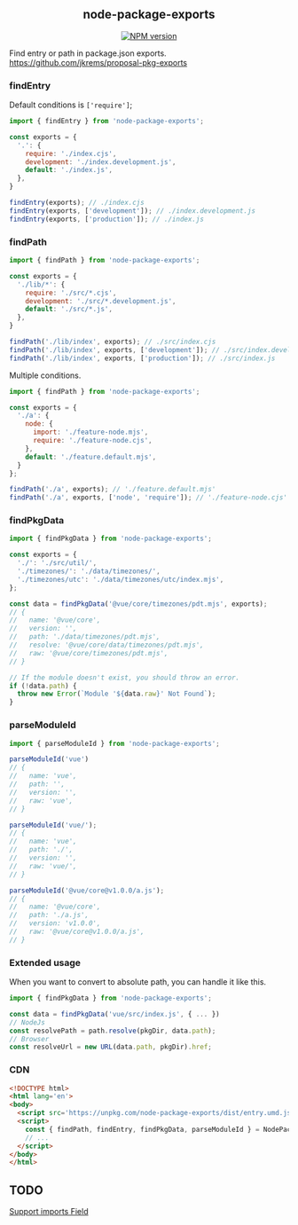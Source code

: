 <div align='center'>
<h2>node-package-exports</h2>

[![NPM version](https://img.shields.io/npm/v/node-package-exports.svg?style=flat-square)](https://www.npmjs.com/package/node-package-exports)

</div>

Find entry or path in package.json exports. https://github.com/jkrems/proposal-pkg-exports


### findEntry

Default conditions is `['require']`;

```js
import { findEntry } from 'node-package-exports';

const exports = {
  '.': {
    require: './index.cjs',
    development: './index.development.js',
    default: './index.js',
  },
}

findEntry(exports); // ./index.cjs
findEntry(exports, ['development']); // ./index.development.js
findEntry(exports, ['production']); // ./index.js
```


### findPath

```js
import { findPath } from 'node-package-exports';

const exports = {
  './lib/*': {
    require: './src/*.cjs',
    development: './src/*.development.js',
    default: './src/*.js',
  },
}

findPath('./lib/index', exports); // ./src/index.cjs
findPath('./lib/index', exports, ['development']); // ./src/index.development.js
findPath('./lib/index', exports, ['production']); // ./src/index.js
```

Multiple conditions.

```js
import { findPath } from 'node-package-exports';

const exports = {
  './a': {
    node: {
      import: './feature-node.mjs',
      require: './feature-node.cjs',
    },
    default: './feature.default.mjs',
  }
};

findPath('./a', exports); // './feature.default.mjs'
findPath('./a', exports, ['node', 'require']); // './feature-node.cjs'
```


### findPkgData

```js
import { findPkgData } from 'node-package-exports';

const exports = {
  './': './src/util/',
  './timezones/': './data/timezones/',
  './timezones/utc': './data/timezones/utc/index.mjs',
};

const data = findPkgData('@vue/core/timezones/pdt.mjs', exports);
// {
//   name: '@vue/core',
//   version: '',
//   path: './data/timezones/pdt.mjs',
//   resolve: '@vue/core/data/timezones/pdt.mjs',
//   raw: '@vue/core/timezones/pdt.mjs',
// }

// If the module doesn't exist, you should throw an error.
if (!data.path) {
  throw new Error(`Module '${data.raw}' Not Found`);
}
```


### parseModuleId

```js
import { parseModuleId } from 'node-package-exports';

parseModuleId('vue')
// {
//   name: 'vue',
//   path: '',
//   version: '',
//   raw: 'vue',
// }

parseModuleId('vue/');
// {
//   name: 'vue',
//   path: './',
//   version: '',
//   raw: 'vue/',
// }

parseModuleId('@vue/core@v1.0.0/a.js');
// {
//   name: '@vue/core',
//   path: './a.js',
//   version: 'v1.0.0',
//   raw: '@vue/core@v1.0.0/a.js',
// }
```


### Extended usage

When you want to convert to absolute path, you can handle it like this.

```js
import { findPkgData } from 'node-package-exports';

const data = findPkgData('vue/src/index.js', { ... })
// NodeJs
const resolvePath = path.resolve(pkgDir, data.path);
// Browser
const resolveUrl = new URL(data.path, pkgDir).href;
```


### CDN

```html
<!DOCTYPE html>
<html lang='en'>
<body>
  <script src='https://unpkg.com/node-package-exports/dist/entry.umd.js'></script>
  <script>
    const { findPath, findEntry, findPkgData, parseModuleId } = NodePackageExports;
    // ...
  </script>
</body>
</html>
```


## TODO

[Support imports Field](https://github.com/jkrems/proposal-pkg-exports#3-imports-field)
